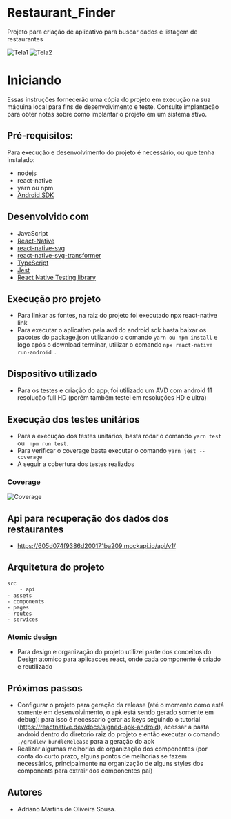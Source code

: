 # Restaurant_Finder
Projeto para criação de aplicativo para buscar dados e listagem de restaurantes

![Tela1](https://i.imgur.com/JKSmfMD.png)
![Tela2](https://i.imgur.com/dRN4vRt.png)

# Iniciando
Essas instruções fornecerão uma cópia do projeto em execução na sua máquina local para fins de desenvolvimento e teste. Consulte implantação para obter notas sobre como implantar o projeto em
um sistema ativo.

## Pré-requisitos:
Para execução e desenvolvimento do projeto é necessário, ou que tenha instalado:
- nodejs
- react-native
- yarn ou npm
- [Android SDK](https://developer.android.com/studio?hl=pt&gclid=CjwKCAjwkN6EBhBNEiwADVfya0HQDwC1tW28XsrFEbeBj0ret04bk5BuRVbIPom6saQjwZn7J3fUsxoCzC0QAvD_BwE&gclsrc=aw.ds)


## Desenvolvido com
 - JavaScript
 - [React-Native](https://facebook.github.io/react-native/)
 - [react-native-svg](https://github.com/react-native-community/react-native-svg)
 - [react-native-svg-transformer](https://github.com/kristerkari/react-native-svg-transformer)
 - [TypeScript](https://www.typescriptlang.org/)
 - [Jest](https://jestjs.io/pt-BR/)
 - [React Native Testing library](https://testing-library.com/docs/react-native-testing-library/intro/)

## Execução pro projeto
 - Para linkar as fontes, na raiz do projeto foi executado npx react-native link
 - Para executar o aplicativo pela avd do android sdk basta baixar os pacotes do package.json
 utilizando o comando ``` yarn ou npm install ``` e logo após o download terminar, utilizar o comando ```npx react-native run-android ```.

## Dispositivo utilizado
  - Para os testes e criação do app, foi utilizado um AVD com android 11 resolução full HD (porém também testei em resoluções HD e ultra)

## Execução dos testes unitários
- Para a execução dos testes unitários, basta rodar o comando ``` yarn test ``` ou ``` npm run test```.
- Para verificar o coverage basta executar o comando ```yarn jest --coverage```
- A seguir a cobertura dos testes realizdos

### Coverage
![Coverage](https://i.imgur.com/OJzyalg.png)

## Api para recuperação dos dados dos restaurantes
- https://605d074f9386d200171ba209.mockapi.io/api/v1/


## Arquitetura do projeto
	src
		- api
    - assets
    - components
    - pages
    - routes
    - services


### Atomic design
 - Para design e organização do projeto utilizei parte dos conceitos do Design atomico para aplicacoes react, onde cada componente é criado e reutilizado


## Próximos passos
 - Configurar o projeto para geração da release (até o momento como está somente em desenvolvimento, o apk está sendo gerado somente em debug): para isso é necessario gerar as keys seguindo o tutorial (https://reactnative.dev/docs/signed-apk-android), acessar a pasta android dentro do diretorio raiz do projeto e então executar o comando ``` ./gradlew bundleRelease ``` para a geração do apk
 - Realizar algumas melhorias de organização dos componentes (por conta do curto prazo, alguns pontos de melhorias se fazem necessários, principalmente na organização de alguns styles dos components para extrair dos componentes pai)


## Autores
- Adriano Martins de Oliveira Sousa.

